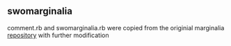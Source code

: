 ## swomarginalia 

comment.rb and swomarginalia.rb were copied from the originial marginalia [repository](https://github.com/basecamp/marginalia) with further modification  